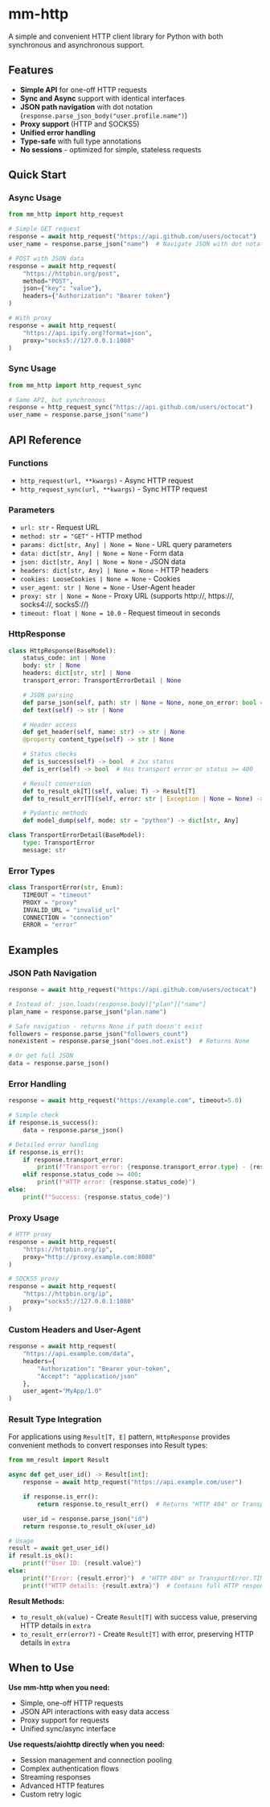 # mm-http

A simple and convenient HTTP client library for Python with both synchronous and asynchronous support.

## Features

- **Simple API** for one-off HTTP requests
- **Sync and Async** support with identical interfaces
- **JSON path navigation** with dot notation (`response.parse_json_body("user.profile.name")`)
- **Proxy support** (HTTP and SOCKS5)
- **Unified error handling**
- **Type-safe** with full type annotations
- **No sessions** - optimized for simple, stateless requests

## Quick Start

### Async Usage

```python
from mm_http import http_request

# Simple GET request
response = await http_request("https://api.github.com/users/octocat")
user_name = response.parse_json("name")  # Navigate JSON with dot notation

# POST with JSON data
response = await http_request(
    "https://httpbin.org/post",
    method="POST",
    json={"key": "value"},
    headers={"Authorization": "Bearer token"}
)

# With proxy
response = await http_request(
    "https://api.ipify.org?format=json",
    proxy="socks5://127.0.0.1:1080"
)
```

### Sync Usage

```python
from mm_http import http_request_sync

# Same API, but synchronous
response = http_request_sync("https://api.github.com/users/octocat")
user_name = response.parse_json("name")
```

## API Reference

### Functions

- `http_request(url, **kwargs)` - Async HTTP request
- `http_request_sync(url, **kwargs)` - Sync HTTP request

### Parameters

- `url: str` - Request URL
- `method: str = "GET"` - HTTP method
- `params: dict[str, Any] | None = None` - URL query parameters
- `data: dict[str, Any] | None = None` - Form data
- `json: dict[str, Any] | None = None` - JSON data
- `headers: dict[str, Any] | None = None` - HTTP headers
- `cookies: LooseCookies | None = None` - Cookies
- `user_agent: str | None = None` - User-Agent header
- `proxy: str | None = None` - Proxy URL (supports http://, https://, socks4://, socks5://)
- `timeout: float | None = 10.0` - Request timeout in seconds

### HttpResponse

```python
class HttpResponse(BaseModel):
    status_code: int | None
    body: str | None
    headers: dict[str, str] | None
    transport_error: TransportErrorDetail | None

    # JSON parsing
    def parse_json(self, path: str | None = None, none_on_error: bool = False) -> Any
    def text(self) -> str | None

    # Header access
    def get_header(self, name: str) -> str | None
    @property content_type(self) -> str | None

    # Status checks
    def is_success(self) -> bool  # 2xx status
    def is_err(self) -> bool  # Has transport error or status >= 400

    # Result conversion
    def to_result_ok[T](self, value: T) -> Result[T]
    def to_result_err[T](self, error: str | Exception | None = None) -> Result[T]

    # Pydantic methods
    def model_dump(self, mode: str = "python") -> dict[str, Any]

class TransportErrorDetail(BaseModel):
    type: TransportError
    message: str
```

### Error Types

```python
class TransportError(str, Enum):
    TIMEOUT = "timeout"
    PROXY = "proxy"
    INVALID_URL = "invalid_url"
    CONNECTION = "connection"
    ERROR = "error"
```

## Examples

### JSON Path Navigation

```python
response = await http_request("https://api.github.com/users/octocat")

# Instead of: json.loads(response.body)["plan"]["name"]
plan_name = response.parse_json("plan.name")

# Safe navigation - returns None if path doesn't exist
followers = response.parse_json("followers_count")
nonexistent = response.parse_json("does.not.exist")  # Returns None

# Or get full JSON
data = response.parse_json()
```

### Error Handling

```python
response = await http_request("https://example.com", timeout=5.0)

# Simple check
if response.is_success():
    data = response.parse_json()

# Detailed error handling
if response.is_err():
    if response.transport_error:
        print(f"Transport error: {response.transport_error.type} - {response.transport_error.message}")
    elif response.status_code >= 400:
        print(f"HTTP error: {response.status_code}")
else:
    print(f"Success: {response.status_code}")
```

### Proxy Usage

```python
# HTTP proxy
response = await http_request(
    "https://httpbin.org/ip",
    proxy="http://proxy.example.com:8080"
)

# SOCKS5 proxy
response = await http_request(
    "https://httpbin.org/ip",
    proxy="socks5://127.0.0.1:1080"
)
```

### Custom Headers and User-Agent

```python
response = await http_request(
    "https://api.example.com/data",
    headers={
        "Authorization": "Bearer your-token",
        "Accept": "application/json"
    },
    user_agent="MyApp/1.0"
)
```

### Result Type Integration

For applications using `Result[T, E]` pattern, `HttpResponse` provides convenient methods to convert responses into Result types:

```python
from mm_result import Result

async def get_user_id() -> Result[int]:
    response = await http_request("https://api.example.com/user")

    if response.is_err():
        return response.to_result_err()  # Returns "HTTP 404" or TransportError.TIMEOUT

    user_id = response.parse_json("id")
    return response.to_result_ok(user_id)

# Usage
result = await get_user_id()
if result.is_ok():
    print(f"User ID: {result.value}")
else:
    print(f"Error: {result.error}")  # "HTTP 404" or TransportError.TIMEOUT
    print(f"HTTP details: {result.extra}")  # Contains full HTTP response data
```

**Result Methods:**
- `to_result_ok(value)` - Create `Result[T]` with success value, preserving HTTP details in `extra`
- `to_result_err(error?)` - Create `Result[T]` with error, preserving HTTP details in `extra`

## When to Use

**Use mm-http when you need:**
- Simple, one-off HTTP requests
- JSON API interactions with easy data access
- Proxy support for requests
- Unified sync/async interface

**Use requests/aiohttp directly when you need:**
- Session management and connection pooling
- Complex authentication flows
- Streaming responses
- Advanced HTTP features
- Custom retry logic
